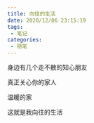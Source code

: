 ```yaml
---
title: 向往的生活
date: 2020/12/06 23:15:19
tags:
 - 笔记
categories:
 - 随笔
---
```


身边有几个走不散的知心朋友

真正关心你的家人

温暖的家

这就是我向往的生活